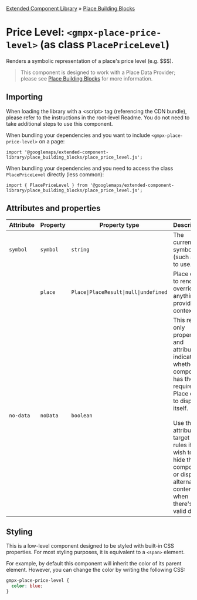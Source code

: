 [Extended Component Library](../../../README.md) » [Place Building Blocks](../README.md)

# Price Level: `<gmpx-place-price-level>` (as class `PlacePriceLevel`)

Renders a symbolic representation of a place's price level (e.g. $$$).

> This component is designed to work with a Place Data Provider; please see [Place Building Blocks](../README.md) for more information.

## Importing

When loading the library with a &lt;script&gt; tag (referencing the CDN bundle), please refer to the instructions in the root-level Readme. You do not need to take additional steps to use this component.

When bundling your dependencies and you want to include `<gmpx-place-price-level>` on a page:

```
import '@googlemaps/extended-component-library/place_building_blocks/place_price_level.js';
```

When bundling your dependencies and you need to access the class `PlacePriceLevel` directly (less common):

```
import { PlacePriceLevel } from '@googlemaps/extended-component-library/place_building_blocks/place_price_level.js';
```

## Attributes and properties

| Attribute | Property | Property type                         | Description                                                                                                                                                                                                                                                      | Default | [Reflects?](https://open-wc.org/guides/knowledge/attributes-and-properties/#attribute-and-property-reflection) |
| --------- | -------- | ------------------------------------- | ---------------------------------------------------------------------------------------------------------------------------------------------------------------------------------------------------------------------------------------------------------------- | ------- | -------------------------------------------------------------------------------------------------------------- |
| `symbol`  | `symbol` | `string`                              | The currency symbol (such as $) to use.                                                                                                                                                                                                                          | `'$'`   | ✅                                                                                                              |
|           | `place`  | `Place\|PlaceResult\|null\|undefined` | Place data to render, overriding anything provided by context.                                                                                                                                                                                                   |         | ❌                                                                                                              |
| `no-data` | `noData` | `boolean`                             | This read-only property and attribute indicate whether the component has the required Place data to display itself.<br/><br/>Use the attribute to target CSS rules if you wish to hide this component, or display alternate content, when there's no valid data. | `true`  | ✅                                                                                                              |

## Styling

This is a low-level component designed to be styled with built-in CSS properties. For most styling purposes, it is equivalent to a `<span>` element.

For example, by default this component will inherit the color of its parent element. However, you can change the color by writing the following CSS:


```css
gmpx-place-price-level {
  color: blue;
}
```



